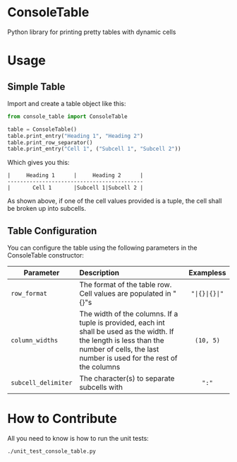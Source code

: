 # ConsoleTable
Python library for printing pretty tables with dynamic cells

# Usage
## Simple Table
Import and create a table object like this:

```python
from console_table import ConsoleTable

table = ConsoleTable()
table.print_entry("Heading 1", "Heading 2")
table.print_row_separator()
table.print_entry("Cell 1", ("Subcell 1", "Subcell 2"))

```

Which gives you this:

```commandline
|     Heading 1      |     Heading 2      |
-------------------------------------------
|       Cell 1       |Subcell 1|Subcell 2 |
```
As shown above, if one of the cell values provided is a tuple, the cell shall be broken up into subcells.

## Table Configuration
You can configure the table using the following parameters in the ConsoleTable constructor:

| Parameter         | Description   | Exampless |
| ----------------- |:--------------|:--------:|
| `row_format`        | The format of the table row. Cell values are populated in "{}"s | <code>"&#124;{}&#124;{}&#124;"</code> |
| `column_widths`     | The width of the columns. If a tuple is provided, each int shall be used as the width.  If the length is less than the number of cells, the last number is used for the rest of the columns | <nobr>`(10, 5)`</nobr> |
| `subcell_delimiter` | The character(s) to separate subcells with | `":"` |

# How to Contribute
All you need to know is how to run the unit tests:

```
./unit_test_console_table.py
```